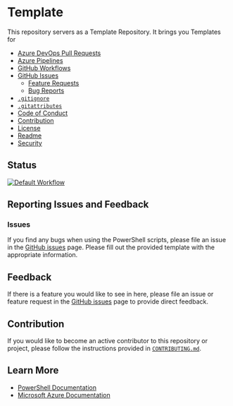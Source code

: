 #  Template

This repository servers as a Template Repository. It brings you Templates for

- [Azure DevOps Pull Requests](.azuredevops/PULL_REQUEST_TEMPLATE.md)
- [Azure Pipelines](.pipelines/pipeline.yml)
- [GitHub Workflows](.github/workflows/workflow.yml)
- [GitHub Issues](.github/ISSUE_TEMPLATE/)
  - [Feature Requests](.github/ISSUE_TEMPLATE/FEATURE_REQUEST.md)
  - [Bug Reports](.github/ISSUE_TEMPLATE/BUG_REPORT.md)
- [`.gitignore`](.gitignore)
- [`.gitattributes`](.gitattributes)
- [Code of Conduct](CODE_OF_CONDUCT.md)
- [Contribution](CONTRIBUTING.md)
- [License](LICENSE)
- [Readme](README.md)
- [Security](SECURITY.md)

## Status

[![Default Workflow](https://github.com/segraef/Template/actions/workflows/workflow.yml/badge.svg)](https://github.com/segraef/Template/actions/workflows/workflow.yml)

## Reporting Issues and Feedback

### Issues

If you find any bugs when using the PowerShell scripts, please file an issue in the [GitHub issues][GitHubIssues] page. Please fill out the provided template with the appropriate information.

## Feedback

If there is a feature you would like to see in here, please file an issue or feature request in the [GitHub issues][GitHubIssues] page to provide direct feedback.

## Contribution

If you would like to become an active contributor to this repository or project, please follow the instructions provided in [`CONTRIBUTING.md`][Contributing].

## Learn More

* [PowerShell Documentation][PowerShellDocs]
* [Microsoft Azure Documentation][MicrosoftAzureDocs]

<!-- References -->

<!-- Local -->
[GitHubIssues]: https://github.com/segraef/Template/issues
[Contributing]: CONTRIBUTING.md

<!-- External -->
[Az]: https://img.shields.io/powershellgallery/v/Az.svg?style=flat-square&label=Az
[AzGallery]: https://www.powershellgallery.com/packages/Az/
[PowerShellCore]: https://github.com/PowerShell/PowerShell/releases/latest

<!-- Docs -->
[MicrosoftAzureDocs]: https://docs.microsoft.com/en-us/azure/
[PowerShellDocs]: https://docs.microsoft.com/en-us/powershell/
